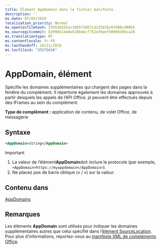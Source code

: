 ```yaml
---
title: Élément AppDomain dans le fichier manifeste
description: ''
ms.date: 07/03/2019
localization_priority: Normal
ms.openlocfilehash: 2f65302d1ac3d85f2867cd13501bc67606cd00b5
ms.sourcegitcommit: b3996b1444e520b44cf752e76eef50908386ca26
ms.translationtype: MT
ms.contentlocale: fr-FR
ms.lasthandoff: 10/21/2019
ms.locfileid: "35575638"
---
```

# <a name="appdomain-element"></a>AppDomain, élément

Spécifie les domaines supplémentaires qui chargent des pages dans la fenêtre du complément. Il répertorie également les domaines approuvés à partir desquels les appels de l’API Office. js peuvent être effectués depuis des IFrames au sein du complément.

**Type de complément :** application de contenu, de volet Office, de messagerie

## <a name="syntax"></a>Syntaxe

```XML
<AppDomain>string</AppDomain>
```

> [!IMPORTANT]
> 1. La valeur de l’élément**AppDomain**doit inclure le protocole (par exemple,`<AppDomain>https://myappdomain</AppDomain>`).
> 2. Ne placez *pas* de barre oblique (« / ») sur la valeur.

## <a name="contained-in"></a>Contenu dans

[AppDomains](appdomains.md)

## <a name="remarks"></a>Remarques

Les éléments **AppDomain** sont utilisés pour indiquer les domaines supplémentaires autres que celui spécifié dans l’[élément SourceLocation](sourcelocation.md). Pour plus d’informations, reportez-vous au [manifeste XML de compléments Office](/office/dev/add-ins/develop/add-in-manifests).
